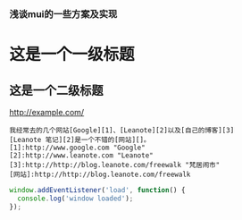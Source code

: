 ### 浅谈mui的一些方案及实现
这是一个一级标题
============================
这是一个二级标题
--------------------------------------------------
<http://example.com/>
```text
我经常去的几个网站[Google][1]、[Leanote][2]以及[自己的博客][3]
[Leanote 笔记][2]是一个不错的[网站][]。
[1]:http://www.google.com "Google"
[2]:http://www.leanote.com "Leanote"
[3]:http://http://blog.leanote.com/freewalk "梵居闹市"
[网站]:http://http://blog.leanote.com/freewalk
```
```js
window.addEventListener('load', function() {
  console.log('window loaded');
});
```